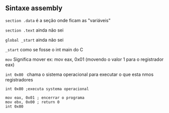 ## Sintaxe assembly

`section .data` é a seção onde ficam as "variáveis"

`section .text` ainda não sei

`global _start` ainda não sei
 
`_start` como se fosse o int main do C
   
`mov` Significa mover ex: mov eax, 0x01 (movendo o valor 1 para o registrador eax)
 
`int 0x80 ` chama o sistema operacional para executar o que esta nmos registradores

    int 0x80 ;executa systema operacional

    mov eax, 0x01 ; encerrar o programa
    mov ebx, 0x00 ; return 0
    int 0x80